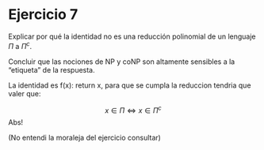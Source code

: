# Ejercicio 7
Explicar por qué la identidad no es una reducción polinomial de un lenguaje $\Pi$ a $\Pi^{c}$.

Concluir que las nociones de NP y coNP son altamente sensibles a la “etiqueta” de la respuesta.

La identidad es f(x): return x, para que se cumpla la reduccion
tendria que valer que:

$$x \in \Pi \iff x \in \Pi^{c}$$ 
Abs!

(No entendi la moraleja del ejercicio consultar)